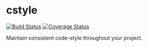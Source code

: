 # cstyle

[![Build Status](https://travis-ci.org/GuiltyDolphin/cstyle.svg?branch=master)](https://travis-ci.org/GuiltyDolphin/cstyle) [![Coverage Status](https://coveralls.io/repos/github/GuiltyDolphin/cstyle/badge.svg?branch=master)](https://coveralls.io/github/GuiltyDolphin/cstyle?branch=master)

Maintain consistent code-style throughout your project.
